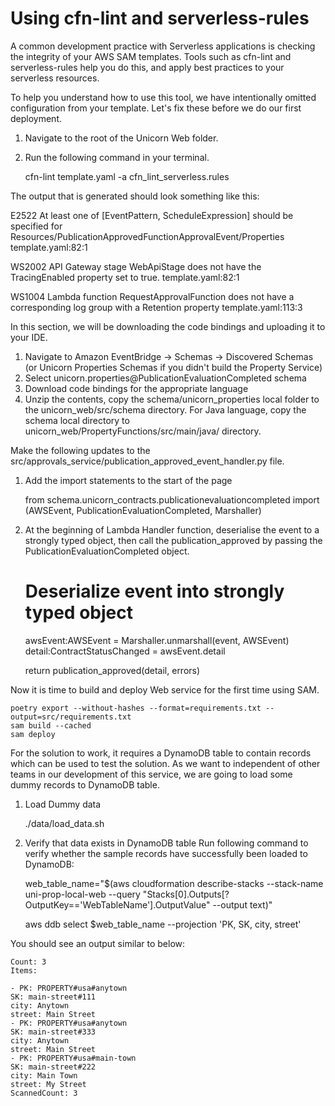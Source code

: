 <!-- Handle Event -->

# Using cfn-lint and serverless-rules
A common development practice with Serverless applications is checking the integrity of your AWS SAM templates. 
Tools such as cfn-lint and serverless-rules help you do this, and apply best practices to your serverless resources.

To help you understand how to use this tool, we have intentionally omitted configuration from your template. 
Let's fix these before we do our first deployment.

1. Navigate to the root of the Unicorn Web folder.
2. Run the following command in your terminal.

    cfn-lint template.yaml -a cfn_lint_serverless.rules

The output that is generated should look something like this:

E2522 At least one of [EventPattern, ScheduleExpression] should be specified for Resources/PublicationApprovedFunctionApprovalEvent/Properties
template.yaml:82:1

WS2002 API Gateway stage WebApiStage does not have the TracingEnabled property set to true.
template.yaml:82:1

WS1004 Lambda function RequestApprovalFunction does not have a corresponding log group with a Retention property
template.yaml:113:3    

<!-- Save code bindings -->
In this section, we will be downloading the code bindings and uploading it to your IDE.

1. Navigate to Amazon EventBridge -> Schemas -> Discovered Schemas  (or Unicorn Properties Schemas  if you didn't build the Property Service)
2. Select unicorn.properties@PublicationEvaluationCompleted schema
3. Download code bindings for the appropriate language
4. Unzip the contents, copy the schema/unicorn_properties local folder to the unicorn_web/src/schema directory. 
   For Java language, copy the schema local directory to unicorn_web/PropertyFunctions/src/main/java/ directory.

<!-- Implement Schema -->
Make the following updates to the src/approvals_service/publication_approved_event_handler.py file.

1. Add the import statements to the start of the page

    from schema.unicorn_contracts.publicationevaluationcompleted import (AWSEvent, PublicationEvaluationCompleted, Marshaller)

2. At the beginning of Lambda Handler function, deserialise the event to a strongly typed object, 
   then call the publication_approved by passing the PublicationEvaluationCompleted object.

    # Deserialize event into strongly typed object
    awsEvent:AWSEvent = Marshaller.unmarshall(event, AWSEvent)
    detail:ContractStatusChanged = awsEvent.detail

    return publication_approved(detail, errors)

<!-- Initial deployment -->
Now it is time to build and deploy Web service for the first time using SAM.  

    poetry export --without-hashes --format=requirements.txt --output=src/requirements.txt
    sam build --cached
    sam deploy

<!-- Pre-populate DynamoDB table -->
For the solution to work, it requires a DynamoDB table to contain records which can be used to test the solution. 
As we want to independent of other teams in our development of this service, we are going to load some dummy records to DynamoDB table.

1. Load Dummy data    

    ./data/load_data.sh

2. Verify that data exists in DynamoDB table
   Run following command to verify whether the sample records have successfully been loaded to DynamoDB:    

    web_table_name="$(aws cloudformation describe-stacks --stack-name uni-prop-local-web --query "Stacks[0].Outputs[?OutputKey=='WebTableName'].OutputValue" --output text)"

    aws ddb select $web_table_name --projection 'PK, SK, city, street'

You should see an output similar to below:

    Count: 3
    Items:

    - PK: PROPERTY#usa#anytown
    SK: main-street#111
    city: Anytown
    street: Main Street
    - PK: PROPERTY#usa#anytown
    SK: main-street#333
    city: Anytown
    street: Main Street
    - PK: PROPERTY#usa#main-town
    SK: main-street#222
    city: Main Town
    street: My Street
    ScannedCount: 3    